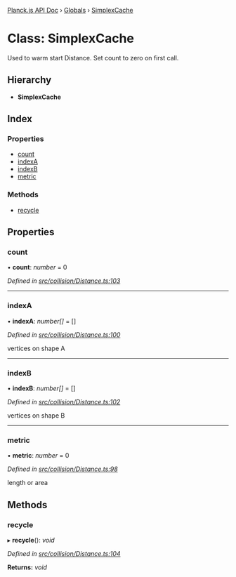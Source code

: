 [Planck.js API Doc](../README.md) › [Globals](../globals.md) › [SimplexCache](simplexcache.md)

# Class: SimplexCache

Used to warm start Distance. Set count to zero on first call.

## Hierarchy

* **SimplexCache**

## Index

### Properties

* [count](simplexcache.md#count)
* [indexA](simplexcache.md#indexa)
* [indexB](simplexcache.md#indexb)
* [metric](simplexcache.md#metric)

### Methods

* [recycle](simplexcache.md#recycle)

## Properties

###  count

• **count**: *number* = 0

*Defined in [src/collision/Distance.ts:103](https://github.com/shakiba/planck.js/blob/6ab76c7/src/collision/Distance.ts#L103)*

___

###  indexA

• **indexA**: *number[]* = []

*Defined in [src/collision/Distance.ts:100](https://github.com/shakiba/planck.js/blob/6ab76c7/src/collision/Distance.ts#L100)*

vertices on shape A

___

###  indexB

• **indexB**: *number[]* = []

*Defined in [src/collision/Distance.ts:102](https://github.com/shakiba/planck.js/blob/6ab76c7/src/collision/Distance.ts#L102)*

vertices on shape B

___

###  metric

• **metric**: *number* = 0

*Defined in [src/collision/Distance.ts:98](https://github.com/shakiba/planck.js/blob/6ab76c7/src/collision/Distance.ts#L98)*

length or area

## Methods

###  recycle

▸ **recycle**(): *void*

*Defined in [src/collision/Distance.ts:104](https://github.com/shakiba/planck.js/blob/6ab76c7/src/collision/Distance.ts#L104)*

**Returns:** *void*

